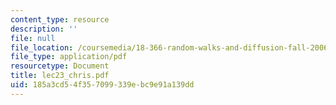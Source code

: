 ```yaml
---
content_type: resource
description: ''
file: null
file_location: /coursemedia/18-366-random-walks-and-diffusion-fall-2006/185a3cd54f357099339ebc9e91a139dd_lec23_chris.pdf
file_type: application/pdf
resourcetype: Document
title: lec23_chris.pdf
uid: 185a3cd5-4f35-7099-339e-bc9e91a139dd
---
```

